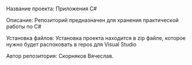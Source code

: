 Название проекта: Приложения C#

Описание: Репозиторий предназначен для хранения практической работы по C#

Установка файлов: Установка проекта находится в zip файле, которое нужно 
будет распоковать в repos для Visual Studio

Автор репозитория: Скорняков Вячеслав.
